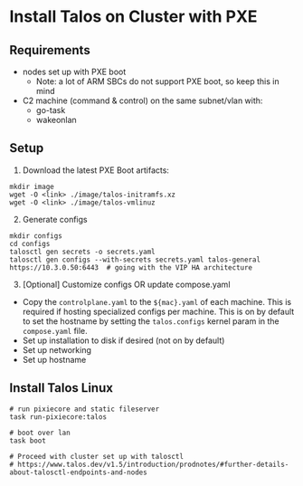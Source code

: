 # Install Talos on Cluster with PXE

## Requirements

- nodes set up with PXE boot
  - Note: a lot of ARM SBCs do not support PXE boot, so keep this in mind
- C2 machine (command & control) on the same subnet/vlan with:
  - go-task
  - wakeonlan

## Setup

1. Download the latest PXE Boot artifacts:
```
mkdir image
wget -O <link> ./image/talos-initramfs.xz
wget -O <link> ./image/talos-vmlinuz
```

2. Generate configs
```
mkdir configs
cd configs
talosctl gen secrets -o secrets.yaml
talosctl gen configs --with-secrets secrets.yaml talos-general https://10.3.0.50:6443  # going with the VIP HA architecture
```

3. [Optional] Customize configs OR update compose.yaml

- Copy the `controlplane.yaml` to the `${mac}.yaml` of each machine. This is required if hosting specialized configs per
  machine. This is on by default to set the hostname by setting the `talos.configs` kernel param in the `compose.yaml` file.
- Set up installation to disk if desired (not on by default)
- Set up networking
- Set up hostname


## Install Talos Linux

```
# run pixiecore and static fileserver
task run-pixiecore:talos

# boot over lan
task boot 

# Proceed with cluster set up with talosctl
# https://www.talos.dev/v1.5/introduction/prodnotes/#further-details-about-talosctl-endpoints-and-nodes
```
